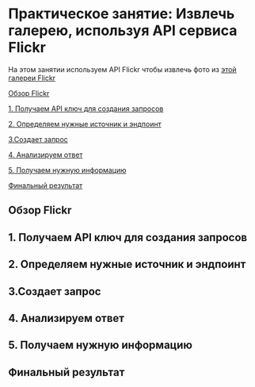 # Практическое занятие: Извлечь галерею, используя API сервиса Flickr

На этом занятии используем API Flickr чтобы извлечь фото из [этой галереи Flickr](https://www.flickr.com/photos/flickr/galleries/72157647277042064/)

[Обзор Flickr](#overview)

[1. Получаем API ключ для создания запросов](#getKey)

[2. Определяем нужные источник и эндпоинт](#determine)

[3.Создает запрос](#request)

[4. Анализируем ответ](#response)

[5. Получаем нужную информацию](#pullInfo)

[Финальный результат](#final)

<a name="overview"></a>
## Обзор Flickr

<a name="getKey"></a>
## 1. Получаем API ключ для создания запросов

<a name="determine"></a>
## 2. Определяем нужные источник и эндпоинт

<a name="request"></a>
## 3.Создает запрос

<a name="response"></a>
## 4. Анализируем ответ

<a name="pullInfo"></a>
## 5. Получаем нужную информацию

<a name="final"></a>
## Финальный результат
